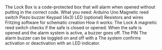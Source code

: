 The Lock Box is a code-protected box that will alarm when opened without putting in the correct code. 
What you need:
Arduino Uno
Magnetic reed switch
Piezo buzzer
Keypad (4x3)
LED (optional)
Resistors and wires
Fritzing software for schematic creation
How it works:
The Lock
A magnetic reed switch checks if the safe is closed or opened.
When the safe is opened and the alarm system is active, a buzzer goes off.
The PIN
The alarm buzzer can be toggled on and off with a
The system confirms activation or deactivation with an LED indicator.
